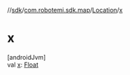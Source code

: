 //[sdk](../../../index.md)/[com.robotemi.sdk.map](../index.md)/[Location](index.md)/[x](x.md)

# x

[androidJvm]\
val [x](x.md): [Float](https://kotlinlang.org/api/latest/jvm/stdlib/kotlin/-float/index.html)
